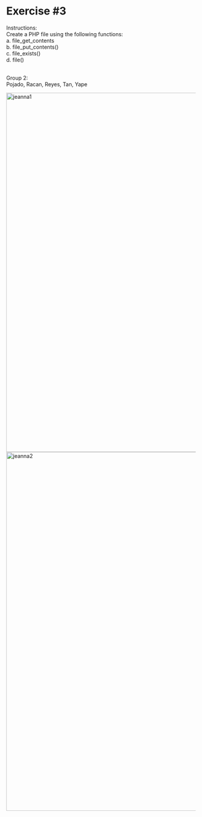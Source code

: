 # Exercise #3


Instructions: <br>
Create a PHP file using the following functions: <br>
a. file_get_contents <br>
b. file_put_contents() <br>
c. file_exists() <br>
d. file()<br> <br>


Group 2:<br>
Pojado, Racan, Reyes, Tan, Yape <br>

<img width="954" alt="jeanna1" src="https://github.com/user-attachments/assets/cabd71e1-949d-4297-bfd6-b4371223b8cf">
<img width="953" alt="jeanna2" src="https://github.com/user-attachments/assets/ddbad4ac-c304-4ac5-8540-65ab475109cb">
